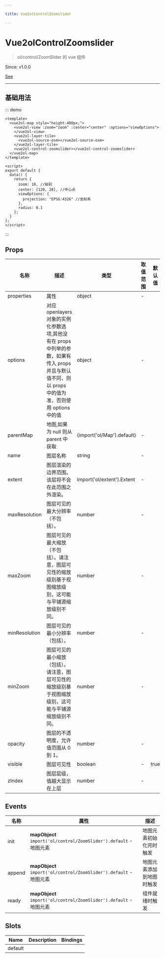 ```yaml
---

title: Vue2olControlZoomslider

---
```


# Vue2olControlZoomslider

> ol/control/ZoomSlider 的 vue 组件

Since: v1.0.0

[See](https://openlayers.org/en/latest/apidoc/module-ol_control_ZoomSlider-ZoomSlider.html)

---

## 基础用法

::: demo

```vue
<template>
  <vue2ol-map style="height:400px;">
    <vue2ol-view :zoom="zoom" :center="center" :options="viewOptions">
    </vue2ol-view>
    <vue2ol-layer-tile>
      <vue2ol-source-osm></vue2ol-source-osm>
    </vue2ol-layer-tile>
    <vue2ol-control-zoomslider></vue2ol-control-zoomslider>
  </vue2ol-map>
</template>

<script>
export default {
  data() {
    return {
      zoom: 10, //级别
      center: [120, 28], //中心点
      viewOptions: {
        projection: "EPSG:4326" //坐标系
      },
      radius: 0.1
    };
  }
};
</script>
```

:::

## Props

| 名称          | 描述                                                                                                                                                  | 类型                       | 取值范围 | 默认值 |
| ------------- | ----------------------------------------------------------------------------------------------------------------------------------------------------- | -------------------------- | -------- | ------ |
| properties    | 属性                                                                                                                                                  | object                     | -        |        |
| options       | 对应 openlayers 对象的实例化参数选项,其他没有在 props 中列举的参数，如果有传入 props 并且与默认值不同，则以 props 中的值为准，否则使用 options 中的值 | object                     | -        |        |
| parentMap     | 地图,如果为 null 则从 parent 中获取                                                                                                                   | {import('ol/Map').default} | -        |        |
| name          | 图层名称                                                                                                                                              | string                     | -        |        |
| extent        | 图层渲染的边界范围。该层将不会在此范围之外渲染。                                                                                                      | import('ol/extent').Extent | -        |        |
| maxResolution | 图层可见的最大分辨率（不包括）。                                                                                                                      | number                     | -        |        |
| maxZoom       | 图层可见的最大缩放（不包括）。请注意，图层可见性的缩放级别基于视图缩放级别，这可能与平铺源缩放级别不同。                                              | number                     | -        |        |
| minResolution | 图层可见的最小分辨率（包括）。                                                                                                                        | number                     | -        |        |
| minZoom       | 图层可见的最小缩放（包括）。请注意，图层可见性的缩放级别基于视图缩放级别，这可能与平铺源缩放级别不同。                                                | number                     | -        |        |
| opacity       | 图层的不透明度，允许值范围从 0 到 1。                                                                                                                 | number                     | -        |        |
| visible       | 图层可见性                                                                                                                                            | boolean                    | -        | true   |
| zIndex        | 图层层级，值越大显示在上层                                                                                                                            | number                     | -        |        |

## Events

| 名称   | 属性                                                               | 描述                     |
| ------ | ------------------------------------------------------------------ | ------------------------ |
| init   | **mapObject** `import('ol/control/ZoomSlider').default` - 地图元素 | 地图元素初始化完时触发   |
| append | **mapObject** `import('ol/control/ZoomSlider').default` - 地图元素 | 地图元素添加到地图时触发 |
| ready  | **mapObject** `import('ol/control/ZoomSlider').default` - 地图元素 | 组件就绪时触发           |

## Slots

| Name    | Description | Bindings |
| ------- | ----------- | -------- |
| default |             |          |
